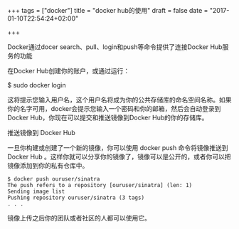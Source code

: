 +++
tags = ["docker"]
title = "docker hub的使用"
draft = false
date = "2017-01-10T22:54:24+02:00"

+++

Docker通过docer search、pull、login和push等命令提供了连接Docker Hub服务的功能



在Docker Hub创建你的账户，或通过运行：

$ sudo docker login  

这将提示您输入用户名，这个用户名将成为你的公共存储库的命名空间名称。如果你的名字可用，docker会提示您输入一个密码和你的邮箱，然后会自动登录到Docker Hub，你现在可以提交和推送镜像到Docker Hub的你的存储库。




推送镜像到 Docker Hub

一旦你构建或创建了一个新的镜像，你可以使用 docker push 命令将镜像推送到 Docker Hub 。这样你就可以分享你的镜像了，镜像可以是公开的，或者你可以把镜像添加到你的私有仓库中。
    
    $ docker push ouruser/sinatra
    The push refers to a repository [ouruser/sinatra] (len: 1)
    Sending image list
    Pushing repository ouruser/sinatra (3 tags)
    . . . 

镜像上传之后你的团队或者社区的人都可以使用它。

